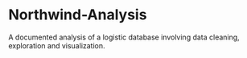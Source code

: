 # Northwind-Analysis
A documented analysis of a logistic database involving data cleaning, exploration and visualization.
